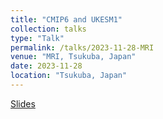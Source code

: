 ```yaml
---
title: "CMIP6 and UKESM1"
collection: talks
type: "Talk"
permalink: /talks/2023-11-28-MRI
venue: "MRI, Tsukuba, Japan"
date: 2023-11-28
location: "Tsukuba, Japan"
---
```


[Slides](https://paultgriffiths.github.io/files/2023-11-28_MRI.pdf)


